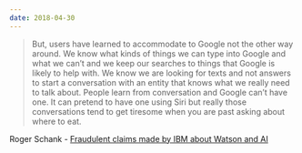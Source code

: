 ```yaml
---
date: 2018-04-30
---
```

> But, users have learned to accommodate to Google not the other way around. We know what kinds of things we can type into Google and what we can’t and we keep our searches to things that Google is likely to help with. We know we are looking for texts and not answers to start a conversation with an entity that knows what we really need to talk about. People learn from conversation and Google can’t have one. It can pretend to have one using Siri but really those conversations tend to get tiresome when you are past asking about where to eat.

Roger Schank - [Fraudulent claims made by IBM about Watson and AI](http://www.rogerschank.com/fraudulent-claims-made-by-IBM-about-Watson-and-AI)